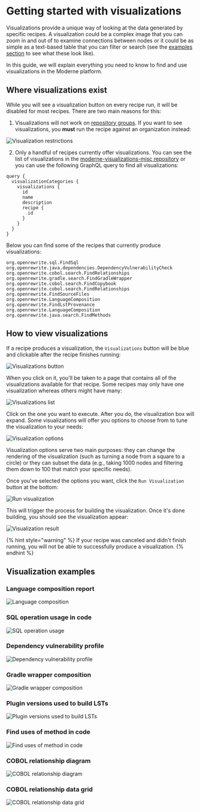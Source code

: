 # Getting started with visualizations

Visualizations provide a unique way of looking at the data generated by specific recipes. A visualization could be a complex image that you can zoom in and out of to examine connections between nodes or it could be as simple as a text-based table that you can filter or search (see the [examples section](#visualization-examples) to see what these look like).

In this guide, we will explain everything you need to know to find and use visualizations in the Moderne platform.

## Where visualizations exist

While you will see a visualization button on every recipe run, it will be disabled for most recipes. There are two main reasons for this:

1. Visualizations will not work on [repository groups](/references/managing-repository-groups.md). If you want to see visualizations, you **must** run the recipe against an organization instead:

  ![Visualization restrictions](/.gitbook/assets/visualization-restrictions.png)

2. Only a handful of recipes currently offer visualizations. You can see the list of visualizations in the [moderne-visualizations-misc repository](https://github.com/moderneinc/moderne-visualizations-misc/tree/main/moderne_visualizations_misc/specs) or you can use the following GraphQL query to find all visualizations:

```
query {
  visualizationCategories {
    visualizations {
      id
      name
      description
      recipe {
        id
      }
    }
  }
}
```

Below you can find some of the recipes that currently produce visualizations:

```
org.openrewrite.sql.FindSql
org.openrewrite.java.dependencies.DependencyVulnerabilityCheck
org.openrewrite.cobol.search.FindRelationships
org.openrewrite.gradle.search.FindGradleWrapper
org.openrewrite.cobol.search.FindCopybook
org.openrewrite.cobol.search.FindRelationships
org.openrewrite.FindSourceFiles
org.openrewrite.LanguageComposition
org.openrewrite.FindLstProvenance
org.openrewrite.LanguageComposition
org.openrewrite.java.search.FindMethods
```

## How to view visualizations

If a recipe produces a visualization, the `Visualizations` button will be blue and clickable after the recipe finishes running:

![Visualizations button](/.gitbook/assets/visualizations-button.png)

When you click on it, you'll be taken to a page that contains all of the visualizations available for that recipe. Some recipes may only have one visualization whereas others might have many:

![Visualizations list](/.gitbook/assets/visualizations-list.png)

Click on the one you want to execute. After you do, the visualization box will expand. Some visualizations will offer you options to choose from to tune the visualization to your needs:

![Visualization options](/.gitbook/assets/visualizations-options.png)

Visualization options serve two main purposes: they can change the rendering of the visualization (such as turning a node from a square to a circle) or they can subset the data (e.g., taking 1000 nodes and filtering them down to 100 that match your specific needs).

Once you've selected the options you want, click the `Run Visualization` button at the bottom:

![Run visualization](/.gitbook/assets/run-visualization.png)

This will trigger the process for building the visualization. Once it's done building, you should see the visualization appear:

![Visualization result](/.gitbook/assets/visualization-result.png)

{% hint style="warning" %}
If your recipe was canceled and didn't finish running, you will not be able to successfully produce a visualization. 
{% endhint %}

## Visualization examples

### Language composition report

![Language composition](/.gitbook/assets/language-composition-example.png)

### SQL operation usage in code

![SQL operation usage](/.gitbook/assets/sql-operation-usage.png)

### Dependency vulnerability profile

![Dependency vulnerability profile](/.gitbook/assets/dependency-vulnerability-profile.png)

### Gradle wrapper composition

![Gradle wrapper composition](/.gitbook/assets/gradle-wrapper-composition.png)

### Plugin versions used to build LSTs

![Plugin versions used to build LSTs](/.gitbook/assets/plugin-version-lsts.png)

### Find uses of method in code

![Find uses of method in code](/.gitbook/assets/find-method-uses.png)

### COBOL relationship diagram

![COBOL relationship diagram](/.gitbook/assets/cobol-relationships.png)

### COBOL relationship data grid

![COBOL relationship data grid](/.gitbook/assets/cobol-data-grid.png)

